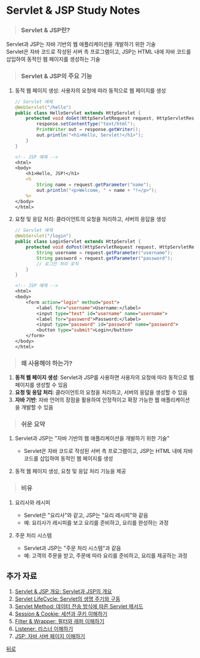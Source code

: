 # Servlet & JSP Study Notes
> ### Servlet & JSP란?
Servlet과 JSP는 자바 기반의 웹 애플리케이션을 개발하기 위한 기술</br>
Servlet은 자바 코드로 작성된 서버 측 프로그램이고, JSP는 HTML 내에 자바 코드를 삽입하여 동적인 웹 페이지를 생성하는 기술

> ### Servlet & JSP의 주요 기능
1. 동적 웹 페이지 생성: 사용자의 요청에 따라 동적으로 웹 페이지를 생성
    ```java
    // Servlet 예제
    @WebServlet("/hello")
    public class HelloServlet extends HttpServlet {
        protected void doGet(HttpServletRequest request, HttpServletResponse response) throws ServletException, IOException {
            response.setContentType("text/html");
            PrintWriter out = response.getWriter();
            out.println("<h1>Hello, Servlet!</h1>");
        }
    }
    ```

    ```jsp
    <!-- JSP 예제 -->
    <html>
    <body>
        <h1>Hello, JSP!</h1>
        <%
            String name = request.getParameter("name");
            out.println("<p>Welcome, " + name + "!</p>");
        %>
    </body>
    </html>
    ```

2. 요청 및 응답 처리: 클라이언트의 요청을 처리하고, 서버의 응답을 생성
    ```java
    // Servlet 예제
    @WebServlet("/login")
    public class LoginServlet extends HttpServlet {
        protected void doPost(HttpServletRequest request, HttpServletResponse response) throws ServletException, IOException {
            String username = request.getParameter("username");
            String password = request.getParameter("password");
            // 로그인 처리 로직
        }
    }
    ```

    ```jsp
    <!-- JSP 예제 -->
    <html>
    <body>
        <form action="login" method="post">
            <label for="username">Username:</label>
            <input type="text" id="username" name="username">
            <label for="password">Password:</label>
            <input type="password" id="password" name="password">
            <button type="submit">Login</button>
        </form>
    </body>
    </html>
    ```

> ### 왜 사용해야 하는가?
1. **동적 웹 페이지 생성**: Servlet과 JSP를 사용하면 사용자의 요청에 따라 동적으로 웹 페이지를 생성할 수 있음
2. **요청 및 응답 처리**: 클라이언트의 요청을 처리하고, 서버의 응답을 생성할 수 있음
3. **자바 기반**: 자바 언어의 장점을 활용하여 안정적이고 확장 가능한 웹 애플리케이션을 개발할 수 있음

> ### 쉬운 요약
1. Servlet과 JSP는 "자바 기반의 웹 애플리케이션을 개발하기 위한 기술"
    - Servlet은 자바 코드로 작성된 서버 측 프로그램이고, JSP는 HTML 내에 자바 코드를 삽입하여 동적인 웹 페이지를 생성

2. 동적 웹 페이지 생성, 요청 및 응답 처리 기능을 제공

> ### 비유
1. 요리사와 레시피
    - Servlet은 "요리사"와 같고, JSP는 "요리 레시피"와 같음
    - 예: 요리사가 레시피를 보고 요리를 준비하고, 요리를 완성하는 과정

2. 주문 처리 시스템
    - Servlet과 JSP는 "주문 처리 시스템"과 같음
    - 예: 고객의 주문을 받고, 주문에 따라 요리를 준비하고, 요리를 제공하는 과정

## 추가 자료
1. [Servlet & JSP 개요: Servlet과 JSP의 개요](Overview.md)
2. [Servlet LifeCycle: Servlet의 생명 주기와 구동](ServletLifecycle.md)
3. [Servlet Method: 데이터 전송 방식에 따른 Servlet 메서드](ServletMethod.md)
4. [Session & Cookie: 세션과 쿠키 이해하기](SessionCookie.md)
5. [Filter & Wrapper: 필터와 래퍼 이해하기](FilterWrapper.md)
6. [Listener: 리스너 이해하기](Listener.md)
7. [JSP: 자바 서버 페이지 이해하기](JSP.md)

[뒤로](/README.md)
